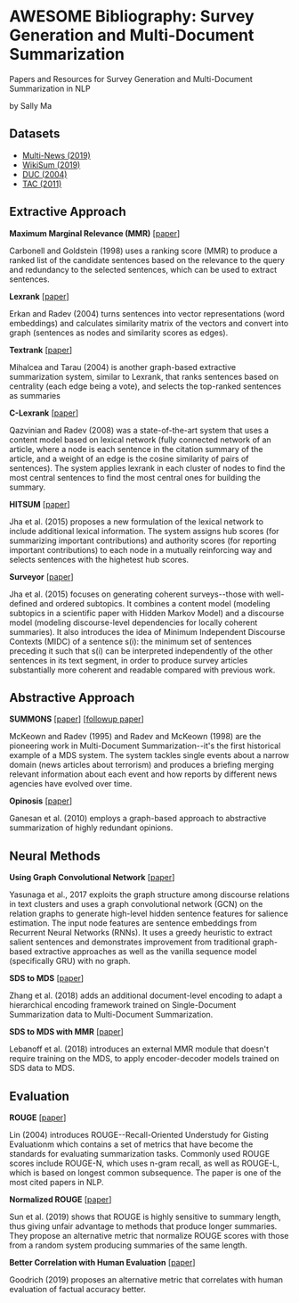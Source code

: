 # AWESOME Bibliography: Survey Generation and Multi-Document Summarization

Papers and Resources for Survey Generation and Multi-Document Summarization in NLP

by Sally Ma


## Datasets
-	[Multi-News (2019)](https://github.com/tensorflow/datasets/blob/master/tensorflow_datasets/summarization/multi_news.py)
-	[WikiSum (2019)](https://github.com/nlpyang/hiersumm)
-	[DUC (2004)](https://duc.nist.gov/pubs/2004slides/duc2004.intro.pdf)
-	[TAC (2011)](https://tac.nist.gov//2011/Summarization/)


## Extractive Approach


**Maximum Marginal Relevance (MMR)** [[paper](http://www.cs.cmu.edu/~jgc/publication/The_Use_MMR_Diversity_Based_LTMIR_1998.pdf)]

Carbonell and Goldstein (1998) uses a ranking score (MMR) to produce a ranked list of the candidate sentences based on the relevance to the query and redundancy to the selected sentences, which can be used to extract sentences. 


**Lexrank** [[paper](https://www.aaai.org/Papers/JAIR/Vol22/JAIR-2214.pdf)]

Erkan and Radev (2004) turns sentences into vector representations (word embeddings) and calculates similarity matrix of the vectors and convert into graph (sentences as nodes and similarity scores as edges).


**Textrank** [[paper](https://web.eecs.umich.edu/~mihalcea/papers/mihalcea.emnlp04.pdf)]

Mihalcea and Tarau (2004) is another graph-based extractive summarization system, similar to Lexrank, that ranks sentences based on centrality (each edge being a vote), and selects the top-ranked sentences as summaries


**C-Lexrank** [[paper](http://www-personal.umich.edu/~vahed/papers/citsum.pdf)]

Qazvinian and Radev (2008) was a state-of-the-art system that uses a content model based on lexical network (fully connected network of an article, where a node is each sentence in the citation summary of the article, and a weight of an edge is the cosine similarity of pairs of sentences). The system applies lexrank in each cluster of nodes to find the most central sentences to find the most central ones for building the summary.

**HITSUM** [[paper](https://www.aclweb.org/anthology/P15-1043.pdf)]

Jha et al. (2015) proposes a new formulation of the lexical network to include additional lexical information. The system assigns hub scores (for summarizing important contributions) and authority scores (for reporting important contributions) to each node in a mutually reinforcing way and selects sentences with the highetest hub scores.


**Surveyor** [[paper](https://citeseerx.ist.psu.edu/viewdoc/download?doi=10.1.1.947.5532&rep=rep1&type=pdf)]

Jha et al. (2015) focuses on generating coherent surveys--those with well-defined and ordered subtopics. It combines a content model (modeling subtopics in a scientific paper with Hidden Markov Model) and a discourse model (modeling discourse-level dependencies for locally coherent summaries). It also introduces the idea of Minimum Independent Discourse Contexts (MIDC) of a sentence s(i): the minimum set of sentences preceding it such that s(i) can be interpreted independently of the other sentences in its text segment, in order to produce survey articles substantially more coherent and readable compared with previous work.


## Abstractive Approach

**SUMMONS** [[paper](http://www.cs.columbia.edu/nlp/papers/1995/mckeown_radev_95.pdf)] [[followup paper](https://www.aclweb.org/anthology/J98-3005.pdf)]

McKeown and Radev (1995) and Radev and McKeown (1998) are the pioneering work in Multi-Document Summarization--it's the first historical example of a MDS system. The system tackles single events about a narrow domain (news articles about terrorism) and produces a briefing merging relevant information about each event and how reports by different news agencies have evolved over time.


**Opinosis** [[paper](https://www.aclweb.org/anthology/C10-1039.pdf)]

Ganesan et al. (2010) employs a graph-based approach to abstractive summarization of highly redundant opinions.


## Neural Methods

**Using Graph Convolutional Network** [[paper](https://www.aclweb.org/anthology/K17-1045/)]

Yasunaga et al., 2017 exploits the graph structure among discourse relations in text clusters and uses a graph convolutional network (GCN) on the relation graphs to generate high-level hidden sentence features for salience estimation. The input node features are sentence embeddings from Recurrent Neural Networks (RNNs). It uses a greedy heuristic to extract salient sentences and demonstrates improvement from traditional graph-based extractive approaches as well as the vanilla sequence model (specifically GRU) with no graph.


**SDS to MDS** [[paper](https://www.aclweb.org/anthology/K17-1045/)]

Zhang et al. (2018) adds an additional document-level encoding to adapt a hierarchical encoding framework trained on Single-Document Summarization data to Multi-Document Summarization.


**SDS to MDS with MMR** [[paper](https://www.aclweb.org/anthology/D18-1446.pdf)]

Lebanoff et al. (2018) introduces an external MMR module that doesn't require training on the MDS, to apply encoder-decoder models trained on SDS data to MDS.


## Evaluation

**ROUGE** [[paper](https://www.aclweb.org/anthology/W04-1013.pdf)]

Lin (2004) introduces ROUGE--Recall-Oriented Understudy for Gisting Evaluationm which contains a set of metrics that have become the standards for evaluating summarization tasks. Commonly used ROUGE scores include ROUGE-N, which uses n-gram recall, as well as ROUGE-L, which is based on longest common subsequence. The paper is one of the most cited papers in NLP.


**Normalized ROUGE** [[paper](https://www.aclweb.org/anthology/W19-2303/)]

Sun et al. (2019) shows that ROUGE is highly sensitive to summary length, thus giving unfair advantage to methods that produce longer summaries. They propose an alternative metric that normalize ROUGE scores with those from a random system producing summaries of the same length.


**Better Correlation with Human Evaluation** [[paper](https://arxiv.org/pdf/1905.13322.pdf)]

Goodrich (2019) proposes an alternative metric that correlates with human evaluation of factual accuracy better.

